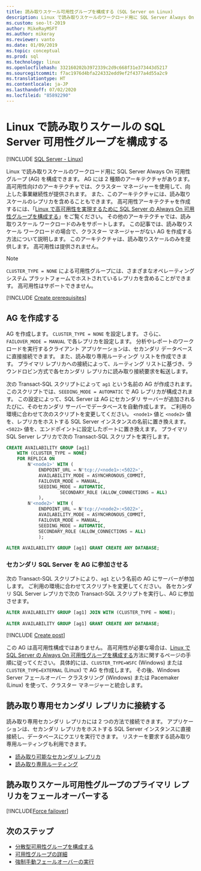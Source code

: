```yaml
---
title: 読み取りスケール可用性グループを構成する (SQL Server on Linux)
description: Linux で読み取りスケールのワークロード用に SQL Server Always On 可用性グループ (AG) を構成する方法について説明します。
ms.custom: seo-lt-2019
author: MikeRayMSFT
ms.author: mikeray
ms.reviewer: vanto
ms.date: 01/09/2019
ms.topic: conceptual
ms.prod: sql
ms.technology: linux
ms.openlocfilehash: 332160202b3972339c2d9c668f31e373443d5217
ms.sourcegitcommit: f7ac1976d4bfa224332edd9ef2f4377a4d55a2c9
ms.translationtype: HT
ms.contentlocale: ja-JP
ms.lasthandoff: 07/02/2020
ms.locfileid: "85892290"
---
```

# <a name="configure-a-sql-server-availability-group-for-read-scale-on-linux"></a>Linux で読み取りスケールの SQL Server 可用性グループを構成する

[!INCLUDE [SQL Server - Linux](../includes/applies-to-version/sql-linux.md)]

Linux で読み取りスケールのワークロード用に SQL Server Always On 可用性グループ (AG) を構成できます。 AG には 2 種類のアーキテクチャがあります。 高可用性向けのアーキテクチャでは、クラスター マネージャーを使用して、向上した事業継続性が提供されます。 また、このアーキテクチャには、読み取りスケールのレプリカを含めることもできます。 高可用性アーキテクチャを作成するには、「[Linux で高可用性を実現するために SQL Server の Always On 可用性グループを構成する](sql-server-linux-availability-group-configure-ha.md)」をご覧ください。 その他のアーキテクチャでは、読み取りスケール ワークロードのみをサポートします。 この記事では、読み取りスケール ワークロードの場合で、クラスター マネージャーがない AG を作成する方法について説明します。 このアーキテクチャは、読み取りスケールのみを提供します。 高可用性は提供されません。

> [!NOTE]
> `CLUSTER_TYPE = NONE` による可用性グループには、さまざまなオペレーティング システム プラットフォームでホストされているレプリカを含めることができます。 高可用性はサポートできません。 

[!INCLUDE [Create prerequisites](../includes/ss-linux-cluster-availability-group-create-prereq.md)]

## <a name="create-the-ag"></a>AG を作成する

AG を作成します。 `CLUSTER_TYPE = NONE` を設定します。 さらに、`FAILOVER_MODE = MANUAL` で各レプリカを設定します。 分析やレポートのワークロードを実行するクライアント アプリケーションは、セカンダリ データベースに直接接続できます。 また、読み取り専用ルーティング リストを作成できます。 プライマリ レプリカへの接続によって、ルーティング リストに基づき、ラウンドロビン方式で各セカンダリ レプリカに読み取り接続要求を転送します。

次の Transact-SQL スクリプトによって `ag1` という名前の AG が作成されます。 このスクリプトでは、`SEEDING_MODE = AUTOMATIC` で AG レプリカが構成されます。 この設定によって、SQL Server は AG にセカンダリ サーバーが追加されるたびに、そのセカンダリ サーバーでデータベースを自動作成します。 ご利用の環境に合わせて次のスクリプトを変更してください。 `<node1>` 値と `<node2>` 値を、レプリカをホストする SQL Server インスタンスの名前に置き換えます。 `<5022>` 値を、エンドポイントに設定したポートに置き換えます。 プライマリ SQL Server レプリカで次の Transact-SQL スクリプトを実行します。

```SQL
CREATE AVAILABILITY GROUP [ag1]
    WITH (CLUSTER_TYPE = NONE)
    FOR REPLICA ON
        N'<node1>' WITH (
            ENDPOINT_URL = N'tcp://<node1>:<5022>',
            AVAILABILITY_MODE = ASYNCHRONOUS_COMMIT,
            FAILOVER_MODE = MANUAL,
            SEEDING_MODE = AUTOMATIC,
                    SECONDARY_ROLE (ALLOW_CONNECTIONS = ALL)
            ),
        N'<node2>' WITH ( 
            ENDPOINT_URL = N'tcp://<node2>:<5022>', 
            AVAILABILITY_MODE = ASYNCHRONOUS_COMMIT,
            FAILOVER_MODE = MANUAL,
            SEEDING_MODE = AUTOMATIC,
            SECONDARY_ROLE (ALLOW_CONNECTIONS = ALL)
            );
        
ALTER AVAILABILITY GROUP [ag1] GRANT CREATE ANY DATABASE;
```

### <a name="join-secondary-sql-servers-to-the-ag"></a>セカンダリ SQL Server を AG に参加させる

次の Transact-SQL スクリプトにより、`ag1` という名前の AG にサーバーが参加します。 ご利用の環境に合わせてスクリプトを変更してください。 各セカンダリ SQL Server レプリカで次の Transact-SQL スクリプトを実行し、AG に参加させます。

```SQL
ALTER AVAILABILITY GROUP [ag1] JOIN WITH (CLUSTER_TYPE = NONE);
         
ALTER AVAILABILITY GROUP [ag1] GRANT CREATE ANY DATABASE;
```

[!INCLUDE [Create post](../includes/ss-linux-cluster-availability-group-create-post.md)]

この AG は高可用性構成ではありません。 高可用性が必要な場合は、[Linux で SQL Server の Always On 可用性グループを構成する](sql-server-linux-availability-group-configure-ha.md)方法に関するページの手順に従ってください。 具体的には、`CLUSTER_TYPE=WSFC` (Windows) または `CLUSTER_TYPE=EXTERNAL` (Linux) で AG を作成します。 その後、Windows Server フェールオーバー クラスタリング (Windows) または Pacemaker (Linux) を使って、クラスター マネージャーと統合します。

## <a name="connect-to-read-only-secondary-replicas"></a>読み取り専用セカンダリ レプリカに接続する

読み取り専用セカンダリ レプリカには 2 つの方法で接続できます。 アプリケーションは、セカンダリ レプリカをホストする SQL Server インスタンスに直接接続し、データベースにクエリを実行できます。 リスナーを要求する読み取り専用ルーティングも利用できます。

* [読み取り可能なセカンダリ レプリカ](../database-engine/availability-groups/windows/active-secondaries-readable-secondary-replicas-always-on-availability-groups.md)
* [読み取り専用ルーティング](../database-engine/availability-groups/windows/listeners-client-connectivity-application-failover.md#ConnectToSecondary)

## <a name="fail-over-the-primary-replica-on-a-read-scale-availability-group"></a>読み取りスケール可用性グループのプライマリ レプリカをフェールオーバーする

[!INCLUDE[Force failover](../includes/ss-force-failover-read-scale-out.md)]

## <a name="next-steps"></a>次のステップ

* [分散型可用性グループを構成する](../database-engine/availability-groups/windows/distributed-availability-groups-always-on-availability-groups.md)
* [可用性グループの詳細](../database-engine/availability-groups/windows/overview-of-always-on-availability-groups-sql-server.md)
* [強制手動フェールオーバーの実行](../database-engine/availability-groups/windows/perform-a-forced-manual-failover-of-an-availability-group-sql-server.md)
